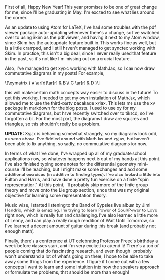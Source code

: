 First of all, Happy New Year! This year promises to be one of great
change for me, since I'll be graduating in May. I'm excited to see what
lies around the corner.

As an update to using Atom for LaTeX, I've had some troubles with the
pdf viewer package auto-updating whenever there's a change, so I've switched
over to using Skim as the pdf viewer, and having it next to my Atom window,
since Skim has the autoupdate feature built in. This works fine as well,
but is a little cramped, and I still haven't managed to get synctex working
with Skim. In practice, this isn't a big deal, since I never really used that
feature in the past, so it's not like I'm missing out on a crucial feature.

Also, I've managed to get xypic working with MathJax, so I can now draw commutative
diagrams in my posts! For example,


\\[\xymatrix {
A \ar[d]\ar[r] & B \\\\
C \ar[r] & D
}\\]


this will make certain math concepts way easier to discuss in the future! To
get this working, I needed to get my own installation of MathJax, which allowed
me to use the third-party pacakage [xyjax](http://sonoisa.github.io/xyjax/xyjax.html).
This lets me use the xy package in markdown for the blog posts. I used to use
xy for my commutative diagrams, but have recently switched over to tikzcd, so I've
forgotten a bit. For the most part, the diagrams I draw are squares and triangles,
so this shouldn't really be a problem.

<b>UPDATE: </b> Xyjax is behaving somewhat strangely, so my diagrams look odd, as
seen above. I've fiddled around with MathJax and xyjax, but haven't been able
to fix anything, so sadly, no commutative diagrams for now.

In terms of what I've done, I've wrapped up all of my graduate school applications
now, so whatever happens next is out of my hands at this point. I've also
finished typing some notes for the differential geometry mini-course I'll
be teaching, but I might make some changes and add some additional exercises
(in addition to finding typos). I've also looked a little into Fulton and Harris,
and have done a pretty fun exercise on a finite "spin representation." At this point,
I'll probably skip more of the finite group theory and move onto the Lie group section,
since that was my original objective for learning some representation theory.

Music wise, I started listening to the Band of Gypsies live album by Jimi Hendrix,
which is amazing. I'm trying to learn Power of Soul/Power to Love right now, which
is really fun and challenging. I've also learned a little more of Lenny, and
can play a really rough rendition of Wait Until Tomorrow, so I've learned a
decent amount of guitar during this break (and probably not enough math).

Finally, there's a conference at UT celebrating Professor Freed's birthday a week
before classes start, and I'm very excited to attend it! There's a ton of people
coming that do fascinating research, and even though I probably won't understand
a lot of what's going on there, I hope to be able to take away some things from
the experience. I figure if I come out with a few concepts I want to learn and
some intuition into how the speakers approach or formulate the problems, that
should be more than enough!
